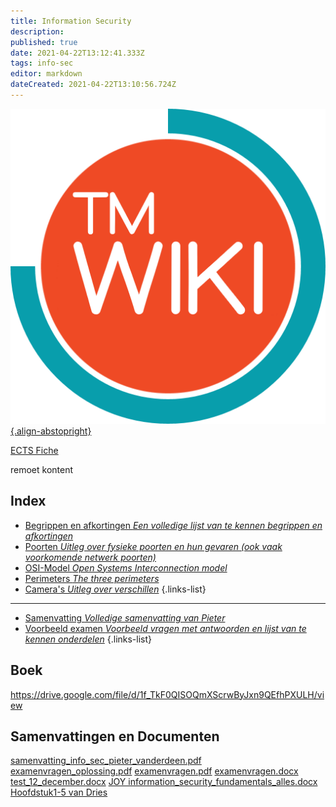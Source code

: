 ```yaml
---
title: Information Security
description: 
published: true
date: 2021-04-22T13:12:41.333Z
tags: info-sec
editor: markdown
dateCreated: 2021-04-22T13:10:56.724Z
---
```


[![tmwiki_v1_noback.png](/tmwiki_v1_noback.png){.align-abstopright}](https://tmwiki.be/en/home)

[ECTS Fiche](http://onderwijsaanbodmechelenantwerpen.thomasmore.be/2020/syllabi/n/YT0868N.htm#activetab=doelstellingen_idp126192)

remoet kontent

## Index

- [Begrippen en afkortingen *Een volledige lijst van te kennen begrippen en afkortingen*](/en/Information_Security/woorden)
- [Poorten *Uitleg over fysieke poorten en hun gevaren (ook vaak voorkomende netwerk poorten)*](/en/Information_Security/ports)
- [OSI-Model *Open Systems Interconnection model*](/en/Information_Security/OSI-model)
- [Perimeters *The three perimeters*](/en/Information_Security/perimeters) 
- [Camera's *Uitleg over verschillen*](/en/Information_Security/camera) 
{.links-list}

---

- [Samenvatting *Volledige samenvatting van Pieter*](/en/Information_Security/samenvatting)
- [Voorbeeld examen *Voorbeeld vragen met antwoorden en lijst van te kennen onderdelen*](/en/Information_Security/testexam)
{.links-list}

## Boek
https://drive.google.com/file/d/1f_TkF0QISOQmXScrwByJxn9QEfhPXULH/view

## Samenvattingen en Documenten

[samenvatting_info_sec_pieter_vanderdeen.pdf](/information_security/samenvatting_info_sec_pieter_vanderdeen.pdf)
[examenvragen_oplossing.pdf](/information_security/2019_2020/examenvragen_oplossing.pdf)
[examenvragen.pdf](/information_security/2019_2020/examenvragen.pdf)
[examenvragen.docx](/information_security/2019_2020/examenvragen.docx)
[test_12_december.docx](/information_security/2019_2020/test_12_december.docx)
[JOY information_security_fundamentals_alles.docx](/information_security/2019_2020/information_security_fundamentals_alles.docx)
[Hoofdstuk1-5 van Dries](/en/Information_Security/Hoofdstuk1-5)